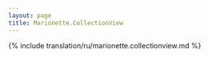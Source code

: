 ```yaml
---
layout: page
title: Marionette.CollectionView
---
```


{% include translation/ru/marionette.collectionview.md %}